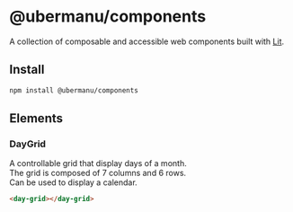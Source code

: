<h1>@ubermanu/components</h1>

A collection of composable and accessible web components built with [Lit](https://lit.dev/).

## Install

```bash
npm install @ubermanu/components
```

## Elements

### DayGrid

A controllable grid that display days of a month.\
The grid is composed of 7 columns and 6 rows.\
Can be used to display a calendar.

```html
<day-grid></day-grid>
```
